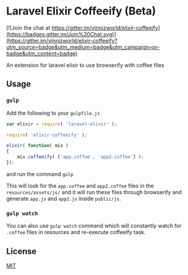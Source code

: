 # Laravel Elixir Coffeeify (Beta)

[![Join the chat at https://gitter.im/vinnizworld/elixir-coffeeify](https://badges.gitter.im/Join%20Chat.svg)](https://gitter.im/vinnizworld/elixir-coffeeify?utm_source=badge&utm_medium=badge&utm_campaign=pr-badge&utm_content=badge)

An extension for laravel elixir to use browserify with coffee files

## Usage

### `gulp`
Add the following to your `gulpfile.js`

```js
var elixir = require( 'laravel-elixir' );

require( 'elixir-coffeeify' );

elixir( function( mix )
{
    mix.coffeeify( ['app.coffee', 'app2.coffee'] );
});
```

and run the command `gulp`

This will look for the `app.coffee` and `app2.coffee` files in the `resources/assets/js/` and it will run these files through browserify and generate `app.js` and `app2.js` inside `public/js`.

### `gulp watch`
You can also use `gulp watch` command which will constantly watch for `.coffee` files in resources and re-execute coffeeify task.



## License
[MIT](http://github.com/vinnizworld/elixir-coffeeify/blob/master/LICENSE)
